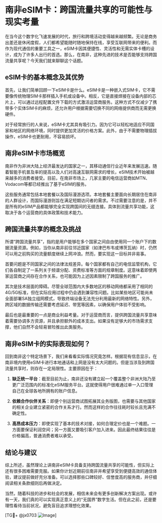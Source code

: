 # 南非eSIM卡：跨国流量共享的可能性与现实考量

在当今这个数字化飞速发展的时代，旅行和跨境活动变得越来越频繁。无论是商务出差还是休闲度假，人们都希望能随时随地保持在线，享受互联网带来的便利。而作为现代通信的重要工具之一，eSIM卡因其便捷性、灵活性和无需实体卡槽的设计，成为了许多人出行的首选。那么，在南非，这种先进的技术是否能够支持跨国流量共享呢？今天我们就来聊聊这个话题。

## eSIM卡的基本概念及其优势

首先，让我们简单回顾一下eSIM卡是什么。eSIM卡是一种嵌入式SIM卡，它不需要像传统物理SIM卡那样插入手机或设备中。相反，它是直接焊接在设备内部的芯片上，可以通过远程配置文件下载的方式激活运营商服务。这种方式不仅减少了携带多个实体SIM卡的麻烦，还允许用户根据需要切换不同的网络提供商而无需更换硬件。

对于经常旅行的人来说，eSIM卡尤其具有吸引力。因为它可以轻松地适应不同国家和地区的网络环境，同时提供更加灵活的价格方案。此外，由于不需要物理插拔操作，eSIM卡也更耐用，不容易损坏。

## 南非eSIM卡市场概览

南非作为非洲大陆上经济最发达的国家之一，其移动通信行业近年来发展迅速。随着智能手机普及率的提高以及人们对高速互联网需求的增长，eSIM技术开始被越来越多的消费者接受。目前，在南非市场上，几家主要的电信运营商如MTN、Vodacom等都已经推出了基于eSIM的服务。

这些服务通常包括本地套餐以及国际漫游选项。本地套餐主要面向长期居住在南非的人群设计，而国际漫游则旨在满足短期访问者的需求。不过需要注意的是，并不是所有的eSIM产品都能够完全实现跨国间的无缝连接。具体到流量共享功能，这取决于各个运营商的具体政策和技术能力。

## 跨国流量共享的概念及挑战

所谓“跨国流量共享”，指的是用户能够在多个国家之间自由使用同一个账户下的数据流量资源。例如，当你从南非前往邻近国家（如津巴布韦或博茨瓦纳）时，仍然可以用之前购买的流量额度继续上网冲浪。然而，要实现这一目标并非易事。

首要问题是不同国家之间的法律法规差异。每个国家都有自己的电信监管机构，它们各自制定了一系列关于频谱分配、资费标准等方面的规章制度。这意味着即使两家运营商之间存在合作关系，也可能因为上述因素限制了跨国服务的推广。

其次是技术层面的障碍。尽管全球范围内大多数地区的移动网络都采用了相同的4G/5G标准，但在实际应用过程中仍会遇到兼容性问题。比如某些地区可能尚未全面部署SA独立组网模式，导致终端设备无法充分利用最新的网络特性。另外，跨区域的数据传输还需要考虑延迟、带宽等因素，以确保用户体验不受影响。

最后也是最重要的一点是商业利益考量。对于运营商而言，提供跨国流量共享意味着需要协调多方资源，并且承担额外的成本支出。如果没有足够大的市场需求支撑，他们自然不会轻易冒险推出此类服务。

## 南非eSIM卡的实际表现如何？

回到南非这个特定场景下，我们来看看实际情况究竟怎样。根据现有信息显示，在南非境内使用eSIM卡进行本地通话和上网是没有太大问题的。但是当涉及到跨国流量共享时，则存在一定局限性。主要原因在于：

1. **缺乏统一平台**：截至目前为止，南非还没有建立起一个覆盖整个非洲大陆乃至更广泛范围内的标准化eSIM服务平台。这就使得用户很难通过单一入口管理自己在全球各地所拥有的账户信息。
   
2. **依赖合作伙伴关系**：即便个别运营商试图拓展其业务版图，也需要与其他国家的相关企业建立紧密的合作关系才行。然而这样的合作往往耗时较长且充满不确定性。

3. **高昂成本压力**：即使实现了基本的技术对接，如何合理定价也是一个难题。一方面要保证利润空间；另一方面又要吸引客户加入进来。因此最终结果往往是价格偏高，普通消费者难以承受。

## 结论与建议

综上所述，虽然理论上讲南非eSIM卡具备支持跨国流量共享的可能性，但实际上还有很多困难需要克服。如果你计划近期前往南非并希望享受到便捷高效的通信体验，建议提前做好充分准备。可以选择那些口碑较好、信誉度高的服务商，并仔细阅读相关条款细则后再做决定。

当然，随着科技的进步和社会的发展，相信未来会有更多创新解决方案出现。或许有一天，我们真的可以实现真正意义上的“无国界”数字生活。但在此之前，还是要理性看待当前状况，避免盲目追求理想化效果。

[TG💪+ @jx0703 ![Image](https://github.com/user-attachments/assets/dbca1d08-cadb-493c-b0ec-ad6f7a83f270)]